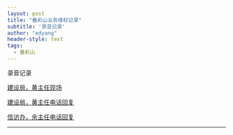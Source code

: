 ```yaml
---
layout: post
title: "叠彩山业务维权记录"
subtitle: '录音记录'
author: "edyang"
header-style: text
tags:
  - 叠彩山
---
```


录音记录

[建设局，黄主任现场](https://edyang.me/media/REC20190819093740.mp3)

[建设局，黄主任电话回复](https://edyang.me/media/13983011077-1908190900.amr)

[信访办，余主任电话回复](https://edyang.me/media/13368089518-1908190917.amr)


---


